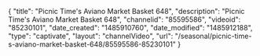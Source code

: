 {
    "title": "Picnic Time's Aviano Market Basket 648",
    "description": "Picnic Time's Aviano Market Basket 648",
    "channelid": "85595586",
    "videoid": "85230101",
    "date_created": "1485910760",
    "date_modified": "1485912188",
    "type": "captivate",
    "layout": "channelVideo",
    "url": "\/seasonal\/picnic-time-s-aviano-market-basket-648\/85595586-85230101"
}